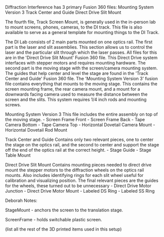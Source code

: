 





Diffraction Interference has 3 primary Fusion 360 files:
	Mounting System Version 3
	Track Center and Guide
	Direct Drive Slit Mount

The fourth file, Track Screen Mount, is generally used in the in-person lab to mount screens, phones, cameras, to the DI track. This file is also available to serve as a general template for mounting things to the DI Track.

The DI Lab consists of 2 main parts mounted on one optics rail. The first part is the laser and slit assemblies. This section allows us to control the laser and the particular slit through which the laser passes. All files for this are in the 'Direct Drive Slit Mount' Fusion 360 file. This Direct Drive system interfaces with stepper motors and requires mounting hardware. The second part is the moving stage with the screen/camera mounting system. The guides that help center and level the stage are found in the 'Track Center and Guide' Fusion 360 file. The 'Mounting System Version 3' fusion file contains everything that mounts to the moving stage. This contains the screen mounting frame, the rear camera mount, and a mount for a downwards facing camera used to measure the distance between the screen and the slits. This system requires 1/4 inch rods and mounting screws. 

Mounting System Version 3
	This file includes the entire assembly on top of the moving stage. 
	- Screen Frame Front
	- Screen Frame Back
	- Tape Camera Bottom
	- Tape Camera Top
	- Horizontal Dovetail Camera Mount
	- Horizontal Dovetail Rod Mount

Track Center and Guide
	Contains only two relevant pieces, one to center the stage on the optics rail, and the second to center and support the stage off the end of the optics rail at the correct height. 
	- Stage Guide
	- Stage Table Mount
	
Direct Drive Slit Mount
	Contains mounting pieces needed to direct drive mount the stepper motors to the diffraction wheels on the optics rail mounts. Also includes identifying rings for each slit wheel useful for calibration and visualizing position. The final relevant pieces are the guides for the wheels, these turned out to be unnecessary 
	- Direct Drive Motor Junction
	- Direct Drive Motor Mount
	- Labeled DS Ring
	- Labeled SS Ring


Deborah Notes: 

StageMount - anchors the screen to the translation stage.

ScreenFrame - holds switchable plastic screen.

(list all the rest of the 3D printed items used in this setup)
